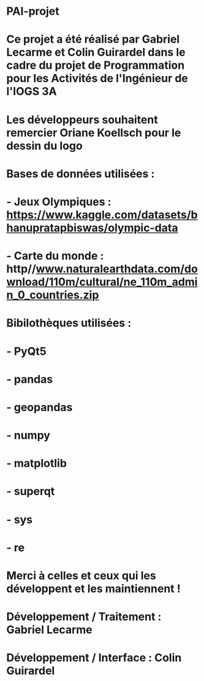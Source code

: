 # PAI-projet

# Ce projet a été réalisé par Gabriel Lecarme et Colin Guirardel dans le cadre du projet de Programmation pour les Activités de l'Ingénieur de l'IOGS 3A

# Les développeurs souhaitent remercier Oriane Koellsch pour le dessin du logo

# Bases de données utilisées :
#     - Jeux Olympiques : https://www.kaggle.com/datasets/bhanupratapbiswas/olympic-data
#     - Carte du monde : http//www.naturalearthdata.com/download/110m/cultural/ne_110m_admin_0_countries.zip

# Bibilothèques utilisées :
#     - PyQt5
#     - pandas
#     - geopandas
#     - numpy
#     - matplotlib
#     - superqt
#     - sys
#     - re

# Merci à celles et ceux qui les développent et les maintiennent !

# Développement / Traitement : Gabriel Lecarme
# Développement / Interface : Colin Guirardel